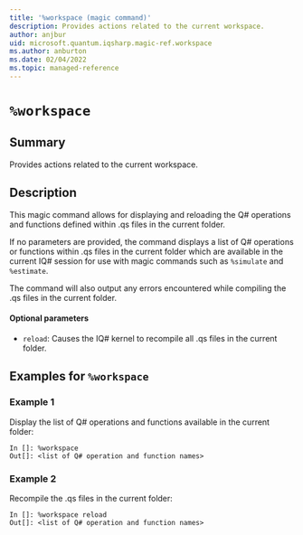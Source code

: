 ```yaml
---
title: '%workspace (magic command)'
description: Provides actions related to the current workspace.
author: anjbur
uid: microsoft.quantum.iqsharp.magic-ref.workspace
ms.author: anburton
ms.date: 02/04/2022
ms.topic: managed-reference
---
```


<!--
    NB: This file has been automatically generated from Microsoft.Quantum.IQSharp.Kernel.dll,
        please do not manually edit it.

    [DEBUG] JSON source:
        {"Name": "%workspace", "Documentation": {"Summary": "Provides actions related to the current workspace.", "Full": null, "Description": "\r\nThis magic command allows for displaying and reloading the Q# operations and functions\r\ndefined within .qs files in the current folder.\r\n\r\nIf no parameters are provided, the command displays a list of Q# operations or functions\r\nwithin .qs files in the current folder which are available\r\nin the current IQ# session for use with magic commands such as `%simulate`\r\nand `%estimate`.\r\n\r\nThe command will also output any errors encountered while compiling the .qs files\r\nin the current folder.\r\n\r\n#### Optional parameters\r\n\r\n- `reload`: Causes the IQ# kernel to recompile all .qs files in the current folder.\r\n                ", "Remarks": null, "Examples": ["\r\nDisplay the list of Q# operations and functions available in the current folder:\r\n```\r\nIn []: %workspace\r\nOut[]: <list of Q# operation and function names>\r\n```\r\n                    ", "\r\nRecompile the .qs files in the current folder:\r\n```\r\nIn []: %workspace reload\r\nOut[]: <list of Q# operation and function names>\r\n```\r\n                    "], "SeeAlso": null}, "AssemblyName": "Microsoft.Quantum.IQSharp.Kernel"}
-->

# `%workspace`

## Summary

Provides actions related to the current workspace.

## Description

This magic command allows for displaying and reloading the Q# operations and functions
defined within .qs files in the current folder.

If no parameters are provided, the command displays a list of Q# operations or functions
within .qs files in the current folder which are available
in the current IQ# session for use with magic commands such as `%simulate`
and `%estimate`.

The command will also output any errors encountered while compiling the .qs files
in the current folder.

#### Optional parameters

- `reload`: Causes the IQ# kernel to recompile all .qs files in the current folder.

## Examples for `%workspace`

### Example 1

Display the list of Q# operations and functions available in the current folder:
```
In []: %workspace
Out[]: <list of Q# operation and function names>
```

### Example 2

Recompile the .qs files in the current folder:
```
In []: %workspace reload
Out[]: <list of Q# operation and function names>
```
